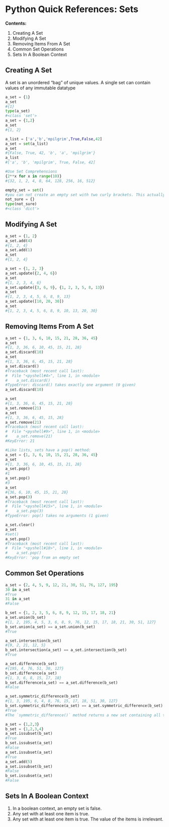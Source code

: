 Python Quick References: Sets
=============================

**Contents:**

1.	Creating A Set
2.	Modifying A Set
3.	Removing Items From A Set
4.	Common Set Operations
5.	Sets In A Boolean Context

Creating A Set
--------------

A set is an unordered “bag” of unique values. A single set can contain values of any immutable datatype

```python
a_set = {1}
a_set
#{1}
type(a_set)
#<class 'set'>
a_set = {1,2}
a_set
#{1, 2}

a_list = ['a','b','mpilgrim',True,False,42]
a_set = set(a_list)
a_set
#{False, True, 42, 'b', 'a', 'mpilgrim'}
a_list
#['a', 'b', 'mpilgrim', True, False, 42]

#Use Set Comprehensions
{2**x for x in range(10)}
#{32, 1, 2, 4, 8, 64, 128, 256, 16, 512}

empty_set = set()
#you can not create an empty set with two curly brackets. This actually creates an empty dictionary, not an empty set.
not_sure = {}
type(not_sure)
#<class 'dict'>
```

Modifying A Set
---------------

```python
a_set = {1, 2}
a_set.add(4)
#{1, 2, 4}
a_set.add(1)
a_set
#{1, 2, 4}

a_set = {1, 2, 3}
a_set.update({2, 4, 6})
a_set
#{1, 2, 3, 4, 6}
a_set.update({3, 6, 9}, {1, 2, 3, 5, 8, 13})
a_set
#{1, 2, 3, 4, 5, 6, 8, 9, 13}
a_set.update([10, 20, 30])
a_set
#{1, 2, 3, 4, 5, 6, 8, 9, 10, 13, 20, 30}
```

Removing Items From A Set
-------------------------

```python
a_set = {1, 3, 6, 10, 15, 21, 28, 36, 45}
a_set
#{1, 3, 36, 6, 10, 45, 15, 21, 28}
a_set.discard(10)
a_set
#{1, 3, 36, 6, 45, 15, 21, 28}
a_set.discard()
#Traceback (most recent call last):
#  File "<pyshell#4>", line 1, in <module>
#    a_set.discard()
#TypeError: discard() takes exactly one argument (0 given)
a_set.discard(10)

a_set
#{1, 3, 36, 6, 45, 15, 21, 28}
a_set.remove(21)
a_set
#{1, 3, 36, 6, 45, 15, 28}
a_set.remove(21)
#Traceback (most recent call last):
#  File "<pyshell#9>", line 1, in <module>
#    a_set.remove(21)
#KeyError: 21

#Like lists, sets have a pop() method:
a_set = {1, 3, 6, 10, 15, 21, 28, 36, 45}
a_set
#{1, 3, 36, 6, 10, 45, 15, 21, 28}
a_set.pop()
#1
a_set.pop()
#3
a_set
#{36, 6, 10, 45, 15, 21, 28}
a_set.pop(3)
#Traceback (most recent call last):
#  File "<pyshell#15>", line 1, in <module>
#    a_set.pop(3)
#TypeError: pop() takes no arguments (1 given)

a_set.clear()
a_set
#set()
a_set.pop()
#Traceback (most recent call last):
#  File "<pyshell#18>", line 1, in <module>
#    a_set.pop()
#KeyError: 'pop from an empty set
```

Common Set Operations
---------------------

```python
a_set = {2, 4, 5, 9, 12, 21, 30, 51, 76, 127, 195}
30 in a_set
#True
31 in a_set
#False

b_set = {1, 2, 3, 5, 6, 8, 9, 12, 15, 17, 18, 21}
a_set.union(b_set)
#{1, 2, 195, 4, 5, 3, 6, 8, 9, 76, 12, 15, 17, 18, 21, 30, 51, 127}
b_set.union(a_set) == a_set.union(b_set)
#True

a_set.intersection(b_set)
#{9, 2, 21, 12, 5}
b_set.intersection(a_set) == a_set.intersection(b_set)
#True

a_set.difference(b_set)
#{195, 4, 76, 51, 30, 127}
b_set.difference(a_set)
#{1, 3, 6, 8, 15, 17, 18}
b_set.difference(a_set) == a_set.difference(b_set)
#False

a_set.symmetric_difference(b_set)
#{1, 3, 195, 6, 4, 8, 76, 15, 17, 18, 51, 30, 127}
b_set.symmetric_difference(a_set) == a_set.symmetric_difference(b_set)
#True
#The `symmetric_difference()` method returns a new set containing all the elements that are in exactly one of the sets.

a_set = {1,2,3}
b_set = {1,2,3,4}
a_set.issubset(b_set)
#True
b_set.issubset(a_set)
#False
a_set.issubset(a_set)
#True
a_set.add(5)
a_set.issubset(b_set)
#False
b_set.issubset(a_set)
#False
```

Sets In A Boolean Context
-------------------------

1.	In a boolean context, an empty set is false.
2.	Any set with at least one item is true.
3.	Any set with at least one item is true. The value of the items is irrelevant.
